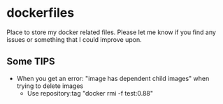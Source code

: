 # dockerfiles

Place to store my docker related files. Please let me know if you find any issues or something that I could improve upon.

## Some TIPS
* When you get an error: "image has dependent child images" when trying to delete images
	* Use repository:tag "docker rmi -f test:0.88"